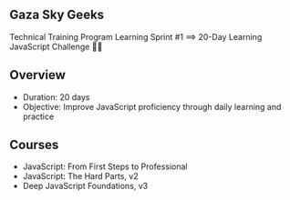 ## Gaza Sky Geeks
Technical Training Program Learning Sprint #1 ==> 20-Day Learning JavaScript Challenge 🚀🔥

## Overview
- Duration: 20 days
- Objective: Improve JavaScript proficiency through daily learning and practice
  
## Courses
- JavaScript: From First Steps to Professional
- JavaScript: The Hard Parts, v2
- Deep JavaScript Foundations, v3
